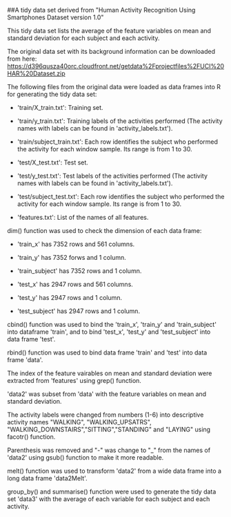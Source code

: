 ##A tidy data set derived from "Human Activity Recognition Using Smartphones Dataset version 1.0"

This tidy data set lists the average of the feature variables on mean and standard deviation for each subject and each activity. 

The original data set with its background information can be downloaded from here: 
https://d396qusza40orc.cloudfront.net/getdata%2Fprojectfiles%2FUCI%20HAR%20Dataset.zip

The following files from the original data were loaded as data frames into R for generating the tidy data set: 

* 'train/X_train.txt': Training set.

* 'train/y_train.txt': Training labels of the activities performed (The activity names with labels can be found in 'activity_labels.txt').

* 'train/subject_train.txt': Each row identifies the subject who performed the activity for each window sample. Its range is from 1 to 30. 

* 'test/X_test.txt': Test set.

* 'test/y_test.txt': Test labels of the activities performed (The activity names with labels can be found in 'activity_labels.txt').

* 'test/subject_test.txt': Each row identifies the subject who performed the activity for each window sample. Its range is from 1 to 30. 

* 'features.txt': List of the names of all features.

dim() function was used to check the dimension of each data frame:

* 'train_x' has 7352 rows and 561 columns.

* 'train_y' has 7352 forws and 1 column.

* 'train_subject' has 7352 rows and 1 column.

* 'test_x' has 2947 rows and 561 columns.

* 'test_y' has 2947 rows and 1 column.

* 'test_subject' has 2947 rows and 1 column.

cbind() function was used to bind the 'train_x', 'train_y' and 'train_subject' into dataframe 'train', and to bind 'test_x', 'test_y' and 'test_subject' into data frame 'test'. 

rbind() function was used to bind data frame 'train' and 'test' into data frame 'data'. 

The index of the feature vairables on mean and standard deviation were extracted from 'features' using grep() function. 

'data2' was subset from 'data' with the feature variables on mean and standard deviation. 

The activity labels were changed from numbers (1-6) into descriptive activity names "WALKING", "WALKING_UPSATRS", "WALKING_DOWNSTAIRS","SITTING","STANDING" and "LAYING" using facotr() function. 

Parenthesis was removed and "-" was change to "_" from the names of 'data2' using gsub() function to make it more readable.

melt() function was used to transform 'data2' from a wide data frame into a long data frame 'data2Melt'. 

group_by() and summarise() function were used to generate the tidy data set 'data3' with the average of each variable for each subject and each activity. 
